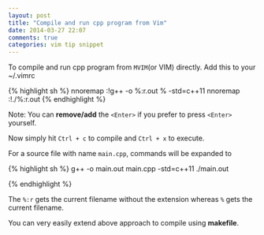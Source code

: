 ```yaml
---
layout: post
title: "Compile and run cpp program from Vim"
date: 2014-03-27 22:07
comments: true
categories: vim tip snippet
---
```


To compile and run cpp program from `MVIM`(or VIM) directly. Add this to
your ~/.vimrc

{% highlight sh %}
nnoremap <C-c> :!g++ -o  %:r.out % -std=c++11<Enter>
nnoremap <C-x> :!./%:r.out
{% endhighlight %}

Note: You can **remove/add** the `<Enter>` if you prefer to press `<Enter>` yourself.

Now simply hit `Ctrl + c` to compile and `Ctrl + x` to execute.


For a source file with name `main.cpp`, commands will be expanded to

{% highlight sh %}
g++ -o main.out main.cpp -std=c++11
./main.out

{% endhighlight %}

The `%:r` gets the current filename without the extension whereas `%`
gets the current filename.

You can very easily extend above approach to compile using **makefile**.


